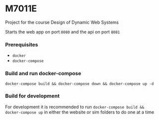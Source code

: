 # M7011E
Project for the course Design of Dynamic Web Systems

Starts the web app on port `8080` and the api on port `8081`

### Prerequisites

* `docker`
* `docker-compose`

### Build and run docker-compose

`docker-compose build && docker-compose down && docker-compose up -d`

### Build for development
For development it is recommended to run
`docker-compose build && docker-compose up`
in either the website or sim folders to do one at a time
